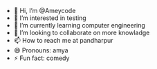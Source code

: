 - 👋 Hi, I’m @Ameycode
- 👀 I’m interested in testing
- 🌱 I’m currently learning computer engineering
- 💞️ I’m looking to collaborate on more knowladge
- 📫 How to reach me at pandharpur
- 😄 Pronouns: amya
- ⚡ Fun fact: comedy

<!---
Ameycode/Ameycode is a ✨ special ✨ repository because its `README.md` (this file) appears on your GitHub profile.
You can click the Preview link to take a look at your changes.
--->
